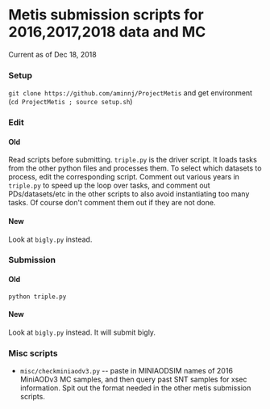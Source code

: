 # Metis submission scripts for 2016,2017,2018 data and MC
Current as of Dec 18, 2018

### Setup
`git clone https://github.com/aminnj/ProjectMetis` and get environment (`cd ProjectMetis ; source setup.sh`)

### Edit

#### Old
Read scripts before submitting.
`triple.py` is the driver script. It loads tasks from the other python files and processes them.
To select which datasets to process, edit the corresponding script. Comment out various years in `triple.py`
to speed up the loop over tasks, and comment out PDs/datasets/etc in the other scripts to also avoid
instantiating too many tasks. Of course don't comment them out if they are not done.

#### New
Look at `bigly.py` instead.

### Submission

#### Old
`python triple.py`

#### New
Look at `bigly.py` instead. It will submit bigly.


### Misc scripts
* `misc/checkminiaodv3.py` -- paste in MINIAODSIM names of 2016 MiniAODv3 MC samples, and then query past SNT samples for xsec information. Spit out the format needed in the other metis submission scripts.

